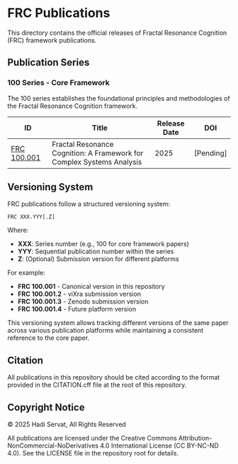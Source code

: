 # FRC Publications

This directory contains the official releases of Fractal Resonance Cognition (FRC) framework publications.

## Publication Series

### 100 Series - Core Framework

The 100 series establishes the foundational principles and methodologies of the Fractal Resonance Cognition framework.

| ID | Title | Release Date | DOI |
|----|-------|-------------|-----|
| [FRC 100.001](./FRC_100.001/) | Fractal Resonance Cognition: A Framework for Complex Systems Analysis | 2025 | [Pending] |

## Versioning System

FRC publications follow a structured versioning system:

```
FRC XXX.YYY[.Z]
```

Where:
- **XXX**: Series number (e.g., 100 for core framework papers)
- **YYY**: Sequential publication number within the series
- **Z**: (Optional) Submission version for different platforms

For example:
- **FRC 100.001** - Canonical version in this repository
- **FRC 100.001.2** - viXra submission version
- **FRC 100.001.3** - Zenodo submission version 
- **FRC 100.001.4** - Future platform version

This versioning system allows tracking different versions of the same paper across various publication platforms while maintaining a consistent reference to the core paper.

## Citation

All publications in this repository should be cited according to the format provided in the CITATION.cff file at the root of this repository.

## Copyright Notice

© 2025 Hadi Servat, All Rights Reserved

All publications are licensed under the Creative Commons Attribution-NonCommercial-NoDerivatives 4.0 International License (CC BY-NC-ND 4.0). See the LICENSE file in the repository root for details.